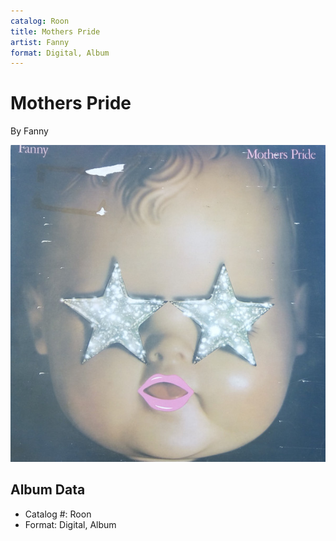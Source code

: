 ```yaml
---
catalog: Roon
title: Mothers Pride
artist: Fanny
format: Digital, Album
---
```


# Mothers Pride

By Fanny

![](../../assets/albumcovers/Fanny-Mothers_Pride.png)

## Album Data

- Catalog #: Roon
- Format: Digital, Album

